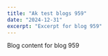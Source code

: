 ```yaml
---
title: "Ak test blogs 959"
date: "2024-12-31"
excerpt: "Excerpt for blog 959"
---
```


Blog content for blog 959